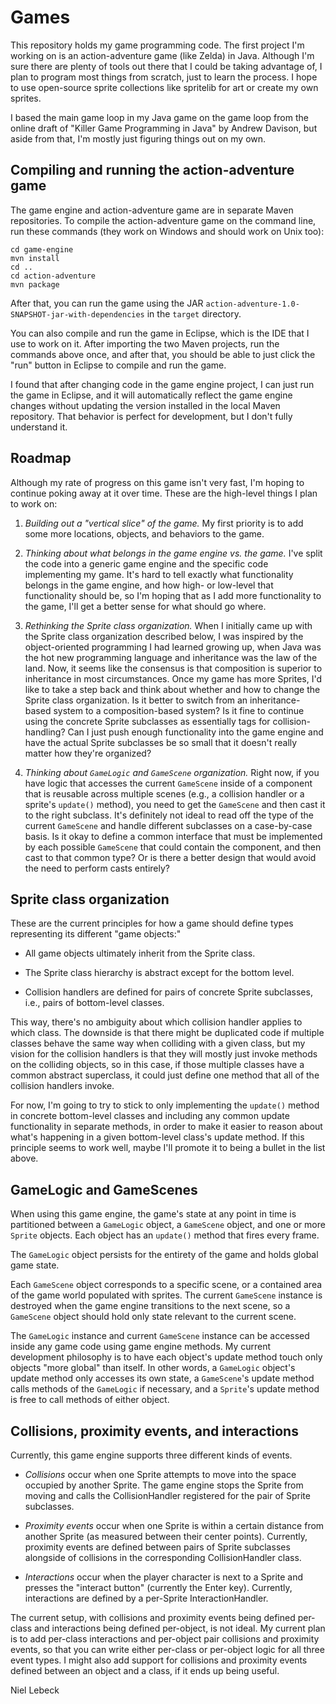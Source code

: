 # Games

This repository holds my game programming code.
The first project I'm working on is an action-adventure game (like Zelda) in Java.
Although I'm sure there are plenty of tools out there that I could be taking
advantage of, I plan to program most things from scratch, just to learn the
process. I hope to use open-source sprite collections like spritelib for art
or create my own sprites.

I based the main game loop in my Java game on the game loop from the online
draft of "Killer Game Programming in Java" by Andrew Davison, but aside from
that, I'm mostly just figuring things out on my own.

## Compiling and running the action-adventure game

The game engine and action-adventure game are in separate Maven repositories.
To compile the action-adventure game on the command line, run these commands
(they work on Windows and should work on Unix too):

    cd game-engine
    mvn install
    cd ..
    cd action-adventure
    mvn package

After that, you can run the game using the JAR
`action-adventure-1.0-SNAPSHOT-jar-with-dependencies` in the `target`
directory.

You can also compile and run the game in Eclipse, which is the IDE that I use
to work on it. After importing the two Maven projects, run the commands above
once, and after that, you should be able to just click the "run" button in
Eclipse to compile and run the game.

I found that after changing code in the game engine project, I can just run
the game in Eclipse, and it will automatically reflect the game engine
changes without updating the version installed in the local Maven repository.
That behavior is perfect for development, but I don't fully understand it.

## Roadmap

Although my rate of progress on this game isn't very fast, I'm hoping to
continue poking away at it over time. These are the high-level things I plan
to work on:

1. *Building out a "vertical slice" of the game.* My first priority is to add
some more locations, objects, and behaviors to the game.

2. *Thinking about what belongs in the game engine vs. the game.* I've split
the code into a generic game engine and the specific code implementing my game.
It's hard to tell exactly what functionality belongs in the game engine, and
how high- or low-level that functionality should be, so I'm hoping that as I
add more functionality to the game, I'll get a better sense for what should go
where.

3. *Rethinking the Sprite class organization.* When I initially came up with
the Sprite class organization described below, I was inspired by the
object-oriented programming I had learned growing up, when Java was the hot new
programming language and inheritance was the law of the land. Now, it seems
like the consensus is that composition is superior to inheritance in most
circumstances. Once my game has more Sprites, I'd like to take a step back and
think about whether and how to change the Sprite class organization. Is it
better to switch from an inheritance-based system to a composition-based
system? Is it fine to continue using the concrete Sprite subclasses as
essentially tags for collision-handling? Can I just push enough functionality
into the game engine and have the actual Sprite subclasses be so small that it
doesn't really matter how they're organized?

4. *Thinking about `GameLogic` and `GameScene` organization.* Right now, if
you have logic that accesses the current `GameScene` inside of a component that
is reusable across multiple scenes (e.g., a collision handler or a sprite's
`update()` method), you need to get the `GameScene` and then cast it to the
right subclass. It's definitely not ideal to read off the type of the current
`GameScene` and handle different subclasses on a case-by-case basis. Is it okay
to define a common interface that must be implemented by each possible
`GameScene` that could contain the component, and then cast to that common
type? Or is there a better design that would avoid the need to perform casts
entirely?

## Sprite class organization

These are the current principles for how a game should define types
representing its different "game objects:"

* All game objects ultimately inherit from the Sprite class.

* The Sprite class hierarchy is abstract except for the bottom level.

* Collision handlers are defined for pairs of concrete Sprite subclasses, i.e.,
pairs of bottom-level classes.

This way, there's no ambiguity about which collision handler applies to which
class. The downside is that there might be duplicated code if multiple classes
behave the same way when colliding with a given class, but my vision for the
collision handlers is that they will mostly just invoke methods on the
colliding objects, so in this case, if those multiple classes have a common
abstract superclass, it could just define one method that all of the collision
handlers invoke.

For now, I'm going to try to stick to only implementing the `update()`
method in concrete bottom-level classes and including any common update
functionality in separate methods, in order to make it easier to reason about
what's happening in a given bottom-level class's update method. If this
principle seems to work well, maybe I'll promote it to being a bullet in the
list above.

## GameLogic and GameScenes

When using this game engine, the game's state at any point in time is
partitioned between a `GameLogic` object, a `GameScene` object, and one or more
`Sprite` objects. Each object has an `update()` method that fires every frame.

The `GameLogic` object persists for the entirety of the game and holds global
game state.

Each `GameScene` object corresponds to a specific scene, or a contained area of
the game world populated with sprites. The current `GameScene` instance is
destroyed when the game engine transitions to the next scene, so a `GameScene`
object should hold only state relevant to the current scene.

The `GameLogic` instance and current `GameScene` instance can be accessed
inside any game code using game engine methods. My current development
philosophy is to have each object's update method touch only objects "more
global" than itself. In other words, a `GameLogic` object's update method only
accesses its own state, a `GameScene`'s update method calls methods of the
`GameLogic` if necessary, and a `Sprite`'s update method is free to call
methods of either object.

## Collisions, proximity events, and interactions

Currently, this game engine supports three different kinds of events.

* *Collisions* occur when one Sprite attempts to move into the space occupied
by another Sprite. The game engine stops the Sprite from moving and calls the
CollisionHandler registered for the pair of Sprite subclasses.

* *Proximity events* occur when one Sprite is within a certain distance from
another Sprite (as measured between their center points). Currently, proximity
events are defined between pairs of Sprite subclasses alongside of collisions
in the corresponding CollisionHandler class.

* *Interactions* occur when the player character is next to a Sprite and
presses the "interact button" (currently the Enter key). Currently,
interactions are defined by a per-Sprite InteractionHandler.

The current setup, with collisions and proximity events being defined per-class
and interactions being defined per-object, is not ideal. My current plan is to
add per-class interactions and per-object pair collisions and proximity events,
so that you can write either per-class or per-object logic for all three event
types. I might also add support for collisions and proximity events defined
between an object and a class, if it ends up being useful.

Niel Lebeck
